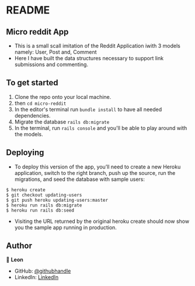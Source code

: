 # README

## Micro reddit App
- This is a small scall imitation of the Reddit Application iwith 3 models namely: User, Post and, Comment
- Here I have built the data structures necessary to support link submissions and commenting.

## To get started
1. Clone the repo onto your local machine.
2. then `cd micro-reddit`
3. In the editor's terminal run `bundle install` to have all needed dependencies.
4. Migrate the database `rails db:migrate`
3. In the terminal, run `rails console` and you'll be able to play around with the models.

## Deploying
- To deploy this version of the app, you’ll need to create a new Heroku application, switch to the right branch, push up the source, run the migrations, and seed the database with sample users:

```
$ heroku create
$ git checkout updating-users
$ git push heroku updating-users:master
$ heroku run rails db:migrate
$ heroku run rails db:seed
```

- Visiting the URL returned by the original heroku create should now show you the sample app running in production.

## Author

👤 **Leon**

- GitHub: [@githubhandle](https://github.com/Leon-Mbegera)
- LinkedIn: [LinkedIn](https://www.linkedin.com/in/leon-mbegera-053991174/)
